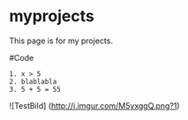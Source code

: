 # myprojects

This page is for my projects.

#Code

```
1. x > 5
2. blablabla
3. 5 + 5 = 55
```
![TestBild] (http://i.imgur.com/M5yxggQ.png?1)











